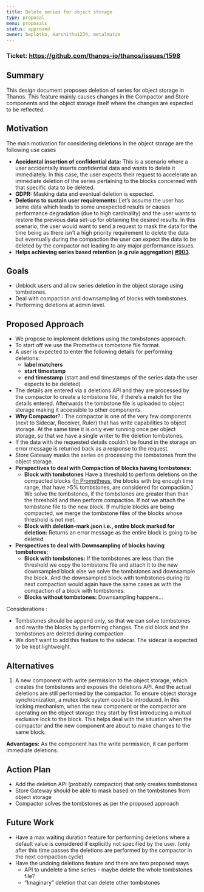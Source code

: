 ```yaml
---
title: Delete series for object storage
type: proposal
menu: proposals
status: approved
owner: bwplotka, Harshitha1234, metalmatze
---
```


### Ticket: https://github.com/thanos-io/thanos/issues/1598
## Summary

This design document proposes deletion of series for object storage in Thanos. This feature mainly causes changes in the Compactor and Store components and the object storage itself where the changes are expected to be reflected.

## Motivation

The main motivation for considering deletions in the object storage are the following use cases

*   **Accidental insertion of confidential data:** This is a scenario where a user accidentally inserts confidential data and wants to delete it immediately. In this case, the user expects their request to accelerate an immediate deletion of the series pertaining to the blocks concerned with that specific data to be deleted.
*   **GDPR:** Masking data and eventual deletion is expected.
*   **Deletions to sustain user requirements:** Let’s assume the user has some data which leads to some unexpected results or causes performance degradation (due to high cardinality) and the user wants to restore the previous data set-up for obtaining the desired results. In this scenario, the user would want to send a request to mask the data for the time being as there isn’t a high priority requirement to delete the data but eventually during the compaction the user can expect the data to be deleted by the compactor not leading to any major performance issues.
*   **Helps achieving series based retention (e.g rule aggregation) [#903](https://github.com/thanos-io/thanos/issues/903).**

## Goals

*   Unblock users and allow series deletion in the object storage using tombstones.
*   Deal with compaction and downsampling of blocks with tombstones.
*   Performing deletions at admin level.

## Proposed Approach

*   We propose to implement deletions using the tombstones approach.
*   To start off we use the Prometheus tombstone file format.
*   A user is expected to enter the following details for performing deletions:
    *   **label matchers**
    *   **start timestamp**
    *   **end timestamp** (start and end timestamps of the series data the user expects to be deleted)
*   The details are entered via a deletions API and they are processed by the compactor to create a tombstone file, if there’s a match for the details entered. Afterwards the tombstone file is uploaded to object storage making it accessible to other components.
*   **Why Compactor**? : The compactor is one of the very few components (next to Sidecar, Receiver, Ruler) that has write capabilities to object storage. At the same time it is only ever running once per object storage, so that we have a single writer to the deletion tombstones.
*   If the data with the requested details couldn’t be found in the storage an error message is returned back as a response to the request.
*   Store Gateway masks the series on processing the tombstones from the object storage.
*   **Perspectives to deal with Compaction of blocks having tombstones:**
    *   **Block with tombstones** Have a threshold to perform deletions on the compacted blocks ([In Prometheus](https://github.com/prometheus/prometheus/blob/f0a439bfc5d1f49cec113ee9202993be4b002b1b/tsdb/compact.go#L213), the blocks with big enough time range, that have >5% tombstones, are considered for compaction.) We solve the tombstones, if the tombstones are greater than than the threshold and then perform compaction. If not we attach the tombstone file to the new block. If multiple blocks are being compacted, we merge the tombstone files of the blocks whose threshold is not met.
    *   **Block with deletion-mark.json i.e., entire block marked for deletion:** Returns an error message as the entire block is going to be deleted.
*   **Perspectives to deal with Downsampling of blocks having tombstones:**
    *   **Block with tombstones:** If the tombstones are less than the threshold we copy the tombstone file and attach it to the new downsampled block else we solve the tombstones and downsample the block. And the downsampled block with tombstones during its next compaction would again have the same cases as with the compaction of a block with tombstones.
    *   **Blocks without tombstones:** Downsampling happens...

Considerations :

*   Tombstones should be append only, so that we can solve tombstones and rewrite the blocks by performing changes. The old block and the tombstones are deleted during compaction.
*   We don’t want to add this feature to the sidecar. The sidecar is expected to be kept lightweight.

## Alternatives

1. A new component with write permission to the object storage, which creates the tombstones and exposes the deletions API. And the actual deletions are still performed by the compactor. To ensure object storage synchronization, a mutex lock system could be introduced. In this locking mechanism, when the new component or the compactor are operating on the object storage they start by first introducing a mutual exclusive lock to the block. This helps deal with the situation when the compactor and the new component are about to make changes to the same block.

**Advantages:** As the component has the write permission, it can perform immediate deletions.

## Action Plan

*   Add the deletion API (probably compactor) that only creates tombstones
*   Store Gateway should be able to mask based on the tombstones from object storage
*   Compactor solves the tombstones as per the proposed approach

## Future Work

*   Have a max waiting duration feature for performing deletions where a default value is considered if explicitly not specified by the user. (only after this time passes the deletions are performed by the compactor in the next compaction cycle)
*   Have the undoing deletions feature and there are two proposed ways
    *   API to undelete a time series - maybe delete the whole tombstones file?
    *   “Imaginary” deletion that can delete other tombstones